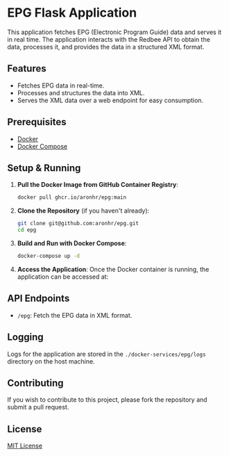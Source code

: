 # EPG Flask Application

This application fetches EPG (Electronic Program Guide) data and serves it in real time. 
The application interacts with the Redbee API to obtain the data, processes it, and provides the data in a structured XML format.

## Features

- Fetches EPG data in real-time.
- Processes and structures the data into XML.
- Serves the XML data over a web endpoint for easy consumption.

## Prerequisites

- [Docker](https://www.docker.com/get-started)
- [Docker Compose](https://docs.docker.com/compose/install/)

## Setup & Running

1. **Pull the Docker Image from GitHub Container Registry**:
    ```bash
    docker pull ghcr.io/aronhr/epg:main
    ```

2. **Clone the Repository** (if you haven't already):
    ```bash
    git clone git@github.com:aronhr/epg.git
    cd epg
    ```

3. **Build and Run with Docker Compose**:
    ```bash
    docker-compose up -d
    ```

4. **Access the Application**:
   Once the Docker container is running, the application can be accessed at:

## API Endpoints

- `/epg`: Fetch the EPG data in XML format.

## Logging

Logs for the application are stored in the `./docker-services/epg/logs` directory on the host machine.

## Contributing

If you wish to contribute to this project, please fork the repository and submit a pull request.

## License

[MIT License](LICENSE)
